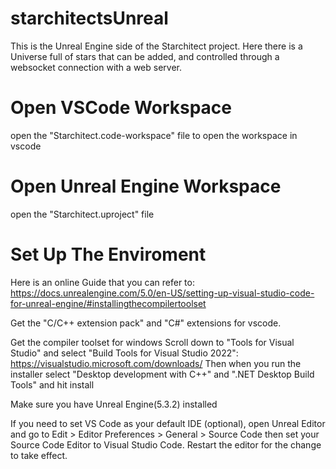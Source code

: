 # starchitectsUnreal

This is the Unreal Engine side of the Starchitect project. Here there is a Universe full of stars that can be added, and controlled through a websocket connection with a web server.

# Open VSCode Workspace
open the "Starchitect.code-workspace" file to open the workspace in vscode

# Open Unreal Engine Workspace
open the "Starchitect.uproject" file

# Set Up The Enviroment

Here is an online Guide that you can refer to: 
https://docs.unrealengine.com/5.0/en-US/setting-up-visual-studio-code-for-unreal-engine/#installingthecompilertoolset

Get the "C/C++ extension pack" and "C#" extensions for vscode.

Get the compiler toolset for windows Scroll down to "Tools for Visual Studio" and select "Build Tools for Visual Studio 2022": https://visualstudio.microsoft.com/downloads/
Then when you run the installer select "Desktop development with C++" and ".NET Desktop Build Tools" and hit install

Make sure you have Unreal Engine(5.3.2) installed

If you need to set VS Code as your default IDE (optional), open Unreal Editor and go to 
	Edit > Editor Preferences > General > Source Code
	then set your Source Code Editor to Visual Studio Code. 
	Restart the editor for the change to take effect.

